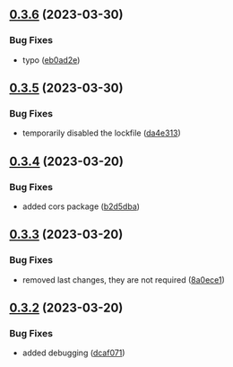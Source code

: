## [0.3.6](https://github.com/Torwent/wasp-api/compare/v0.3.5...v0.3.6) (2023-03-30)


### Bug Fixes

* typo ([eb0ad2e](https://github.com/Torwent/wasp-api/commit/eb0ad2e319c3ff7c71c6c5bb0ad47f6508a9606a))



## [0.3.5](https://github.com/Torwent/wasp-api/compare/v0.3.4...v0.3.5) (2023-03-30)


### Bug Fixes

* temporarily disabled the lockfile ([da4e313](https://github.com/Torwent/wasp-api/commit/da4e31332bae1a871532497bad1f6e2ddcd1df2e))



## [0.3.4](https://github.com/Torwent/wasp-api/compare/v0.3.3...v0.3.4) (2023-03-20)


### Bug Fixes

* added cors package ([b2d5dba](https://github.com/Torwent/wasp-api/commit/b2d5dba5320e6b737fa64fee0f5bef0f4bfa4136))



## [0.3.3](https://github.com/Torwent/wasp-api/compare/v0.3.2...v0.3.3) (2023-03-20)


### Bug Fixes

* removed last changes, they are not required ([8a0ece1](https://github.com/Torwent/wasp-api/commit/8a0ece1d1735686e74c111bdd95a51dc87827083))



## [0.3.2](https://github.com/Torwent/wasp-api/compare/v0.3.1...v0.3.2) (2023-03-20)


### Bug Fixes

* added debugging ([dcaf071](https://github.com/Torwent/wasp-api/commit/dcaf07185d9ccc68ad528e569241f001023b8388))



